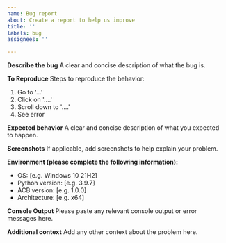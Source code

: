 ```yaml
---
name: Bug report
about: Create a report to help us improve
title: ''
labels: bug
assignees: ''

---
```


**Describe the bug**
A clear and concise description of what the bug is.

**To Reproduce**
Steps to reproduce the behavior:
1. Go to '...'
2. Click on '....'
3. Scroll down to '....'
4. See error

**Expected behavior**
A clear and concise description of what you expected to happen.

**Screenshots**
If applicable, add screenshots to help explain your problem.

**Environment (please complete the following information):**
 - OS: [e.g. Windows 10 21H2]
 - Python version: [e.g. 3.9.7]
 - ACB version: [e.g. 1.0.0]
 - Architecture: [e.g. x64]

**Console Output**
Please paste any relevant console output or error messages here.

**Additional context**
Add any other context about the problem here.
